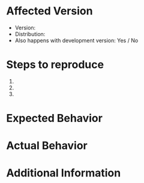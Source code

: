 <!--
It's very helpful to know if the bug also happens in the latest development version.
It can be installed alongside the regular version with these instructions:

1. Make sure that Flatpak is installed (see https://flatpak.org/setup )

2. Copy and run the following command in the Terminal or Console app:
   flatpak install --from https://nightly.gnome.org/repo/appstream/org.gnome.NautilusDevel.flatpakref

3. Launch the development version (normal Files logo with yellow and black stripes), e.g. with:
   flatpak run org.gnome.NautilusDevel
-->

# Affected Version
- Version: <!-- Note: Versions older than a year are not supported. -->
- Distribution: <!-- Example: Ubuntu 23.10 -->
- Also happens with development version: Yes / No

# Steps to reproduce <!-- Explain in detail how the issue can be reproduced. -->
1.
2.
3.

# Expected Behavior


# Actual Behavior


# Additional Information
<!--
If the issue is a crash, please provide a stack trace by following the steps in:
https://wiki.gnome.org/Community/GettingInTouch/Bugzilla/GettingTraces
-->
